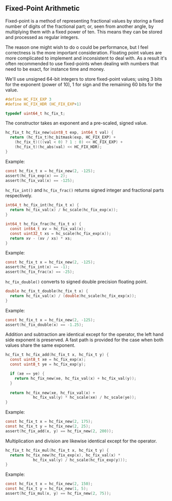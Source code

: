 ## Fixed-Point Arithmetic
Fixed-point is a method of representing fractional values by storing a fixed number of digits of the fractional part; or, seen from another angle, by multiplying them with a fixed power of ten. This means they can be stored and processed as regular integers.

The reason one might wish to do o could be performance, but I feel correctness is the more important consideration. Floating point values are more complicated to implement and inconsistent to deal with. As a result it's often recommended to use fixed-points when dealing with numbers that need to be exact, for instance time and money.

We'll use unsigned 64-bit integers to store fixed-point values; using 3 bits for the exponent (power of 10), 1 for sign and the remaining 60 bits for the value.

```C
#define HC_FIX_EXP 3
#define HC_FIX_HDR (HC_FIX_EXP+1)

typedef uint64_t hc_fix_t;
```

The constructor takes an exponent and a pre-scaled, signed value.

```C
hc_fix_t hc_fix_new(uint8_t exp, int64_t val) {
  return (hc_fix_t)hc_bitmask(exp, HC_FIX_EXP) +
    (hc_fix_t)(((val < 0) ? 1 : 0) << HC_FIX_EXP) +
    (hc_fix_t)(hc_abs(val) << HC_FIX_HDR);
}
```

Example:
```C
const hc_fix_t x = hc_fix_new(2, -125);
assert(hc_fix_exp(x) == 2);
assert(hc_fix_val(x) == -125);
```

`hc_fix_int()` and `hc_fix_frac()` returns signed integer and fractional parts respectively.

```C
int64_t hc_fix_int(hc_fix_t x) {
  return hc_fix_val(x) / hc_scale(hc_fix_exp(x));
}

int64_t hc_fix_frac(hc_fix_t x) {
  const int64_t xv = hc_fix_val(x);
  const uint32_t xs = hc_scale(hc_fix_exp(x));
  return xv - (xv / xs) * xs;
}
```

Example:
```C
const hc_fix_t x = hc_fix_new(2, -125);
assert(hc_fix_int(x) == -1);
assert(hc_fix_frac(x) == -25);
```

`hc_fix_double()` converts to signed double precision floating point.

```C
double hc_fix_t_double(hc_fix_t x) {
  return hc_fix_val(x) / (double)hc_scale(hc_fix_exp(x));
}
```

Example:
```C
const hc_fix_t x = hc_fix_new(2, -125);
assert(hc_fix_double(x) == -1.25);
```

Addition and subtraction are identical except for the operator, the left hand side exponent is preserved. A fast path is provided for the case when both values share the same exponent.

```C
hc_fix_t hc_fix_add(hc_fix_t x, hc_fix_t y) {
  const uint8_t xe = hc_fix_exp(x);
  const uint8_t ye = hc_fix_exp(y);

  if (xe == ye) {
    return hc_fix_new(xe, hc_fix_val(x) + hc_fix_val(y));
  }
    
  return hc_fix_new(xe, hc_fix_val(x) +
		    hc_fix_val(y) * hc_scale(xe) / hc_scale(ye));
}
```

Example:
```C
const hc_fix_t x = hc_fix_new(2, 175);
const hc_fix_t y = hc_fix_new(2, 25);
assert(hc_fix_add(x, y) == hc_fix_new(2, 200));
```

Multiplication and division are likewise identical except for the operator.

```C
hc_fix_t hc_fix_mul(hc_fix_t x, hc_fix_t y) {
  return hc_fix_new(hc_fix_exp(x), hc_fix_val(x) *
		    hc_fix_val(y) / hc_scale(hc_fix_exp(y)));
}
```

Example:
```C
const hc_fix_t x = hc_fix_new(2, 150);
const hc_fix_t y = hc_fix_new(1, 5);
assert(hc_fix_mul(x, y) == hc_fix_new(2, 75));
```